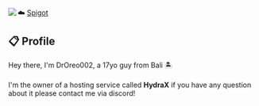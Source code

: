 <a href="https://discord.com/users/335988287913066498"><img align="left" src="https://lanyard-profile-readme.vercel.app/api/335988287913066498?bg=23283d&borderRadius=8px"/></a>

☁️ <a href="https://www.spigotmc.org/members/droreo002.416123/">Spigot</a>

## 📋 Profile

Hey there, I'm DrOreo002, a 17yo guy from Bali 🏝 <br/><br/>I'm the owner of a hosting service called **HydraX** if you have any question about it please contact me via discord!
